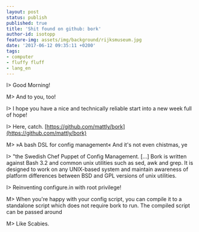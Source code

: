 ```yaml
---
layout: post
status: publish
published: true
title: 'Shit found on github: bork'
author-id: isotopp
feature-img: assets/img/background/rijksmuseum.jpg
date: '2017-06-12 09:35:11 +0200'
tags:
- computer
- fluffy fluff
- lang_en
---
```

I\> Good Morning!

M\> And to you, too!

I\> I hope you have a nice and technically reliable start into a new week full of hope!

I\> Here, catch. [https://github.com/mattly/bork](https://github.com/mattly/bork)

M\> »A bash DSL for config management« And it's not even chistmas, ye

I\> "the Swedish Chef Puppet of Config Management. [...] Bork is written
against Bash 3.2 and common unix utilities such as sed, awk and grep. It is
designed to work on any UNIX-based system and maintain awareness of platform
differences between BSD and GPL versions of unix utilities.

I\> Reinventing configure.in with root privilege!

M\> When you're happy with your config script, you can compile it to a
standalone script which does not require bork to run. The compiled script
can be passed around

M\> Like Scabies. 
